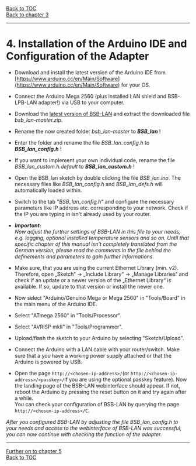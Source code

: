 [Back to TOC](toc.md)  
[Back to chapter 3](chap03.md)    
   
---  

# 4. Installation of the Arduino IDE and Configuration of the Adapter
- Download and install the latest version of the Arduino IDE from [https://www.arduino.cc/en/Main/Software](https://www.arduino.cc/en/Main/Software) for your OS.  

- Connect the Arduino Mega 2560 (plus installed LAN shield and BSB-LPB-LAN adapter!) via USB to your computer.  

- Download the [latest version of BSB-LAN](https://github.com/fredlcore/bsb_lan/archive/master.zip) and extract the downloaded file *bsb_lan-master.zip*.  

- Rename the now created folder *bsb_lan-master* to ***BSB_lan*** !  

- Enter the folder and rename the file *BSB_lan_config.h* to ***BSB_lan_config.h*** !  

- If you want to implement your own individual code, rename the file *BSB_lan_custom.h.default* to ***BSB_lan_custom.h*** !  

- Open the BSB_lan sketch by double clicking the file *BSB_lan.ino*. The necessary files like *BSB_lan_config.h* and *BSB_lan_defs.h* will automatically loaded within.  

- Switch to the tab "*BSB_lan_config.h*" and configure the necessary parameters like IP address etc. corresponding to your network. Check if the IP you are typing in isn't already used by your router.  

- ***Important:***  
*Now adjust the further settings of BSB-LAN in this file to your needs, e.g. logging, optional installed temperature sensors and so on. Until that specific chapter of this manual isn't completely translated from the German version, please read the comments in the file behind the definements and parameters to gain further informations.*   

- Make sure, that you are using the current Ethernet Library (min. v2). Therefore, open „Sketch“ → „Include Library“ → „Manage Libraries“ and check if an update or a newer version of the „Ethernet Library“ is available. If so, update to that version or install the newer one.  

- Now select "Arduino/Genuino Mega or Mega 2560" in "Tools/Board" in the main menu of the Arduino IDE.  

- Select "ATmega 2560" in "Tools/Processor".  

- Select "AVRISP mkII" in "Tools/Programmer".  

- Upload/flash the sketch to your Arduino by selecting "Sketch/Upload".  

- Connect the Arduino with a LAN cable with your router/switch. Make sure that a you have a working power supply attached or that the Arduino is powered by USB.    

- Open the page `http://<chosen-ip-address>/`(or `http://<chosen-ip-address>/<passkey>/`if you are using the optional passkey feature). Now the landing page of the BSB-LAN webinterface should appear. If not, reboot the Arduino by pressing the reset button on it and try again after a while.  
You can check your configuration of BSB-LAN by querying the page `http://<chosen-ip-address>/C`.  
   
*After you configured BSB-LAN by adjusting the file BSB_lan_config.h to your needs and access to the webinterface of BSB-LAN was successful, you can now continue with checking the function of the adapter.*  
   
---  
   
[Further on to chapter 5](chap05.md)      
[Back to TOC](toc.md)   
